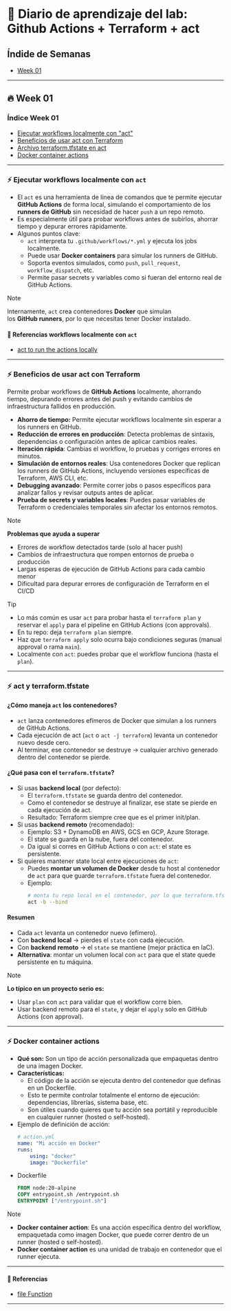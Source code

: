 # 🧪 Diario de aprendizaje del lab: Github Actions + Terraform + act

## Índide de Semanas
- [Week 01](#week-01)

---

## 🔥 Week 01 <a name="week-01"></a>

### Índice Week 01
- [Ejecutar workflows localmente con "act"](#local-act)
- [Beneficios de usar act con Terraform](#act-terraform)
- [Archivo terraform.tfstate en act](#act-tfstate)
- [Docker container actions](#docker-container-action)

---

### ⚡ Ejecutar workflows localmente con `act` <a name="local-act"></a>
- El `act` es una herramienta de línea de comandos que te permite ejecutar **GitHub Actions** de forma local, simulando el comportamiento de los **runners de GitHub** sin necesidad de hacer `push` a un repo remoto. 
- Es especialmente útil para probar workflows antes de subirlos, ahorrar tiempo y depurar errores rápidamente.
- Algunos puntos clave:
    - `act` interpreta tu `.github/workflows/*.yml` y ejecuta los jobs localmente.
    - Puede usar **Docker containers** para simular los runners de GitHub.
    - Soporta eventos simulados, como `push`, `pull_request`, `workflow_dispatch`, etc.
    - Permite pasar secrets y variables como si fueran del entorno real de GitHub Actions.

> [!NOTE]
> Internamente, `act` crea contenedores **Docker** que simulan<br>
> los **GitHub runners**, por lo que necesitas tener Docker instalado.

#### 🔗 Referencias workflows localmente con `act`
- [act to run the actions locally](https://github.com/nektos/act)

---

### ⚡ Beneficios de usar act con Terraform <a name="act-terraform"></a>
Permite probar workflows de **GitHub Actions** localmente, ahorrando tiempo, depurando errores antes del push y evitando cambios de infraestructura fallidos en producción.
- **Ahorro de tiempo:** Permite ejecutar workflows localmente sin esperar a los runners en GitHub.
- **Reducción de errores en producción**: Detecta problemas de sintaxis, dependencias o configuración antes de aplicar cambios reales.
- **Iteración rápida**: Cambias el workflow, lo pruebas y corriges errores en minutos.
- **Simulación de entornos reales**: Usa contenedores Docker que replican los runners de GitHub Actions, incluyendo versiones específicas de Terraform, AWS CLI, etc.
- **Debugging avanzado**: Permite correr jobs o pasos específicos para analizar fallos y revisar outputs antes de aplicar.
- **Prueba de secrets y variables locales**: Puedes pasar variables de Terraform o credenciales temporales sin afectar los entornos remotos.

> [!NOTE]
> **Problemas que ayuda a superar**<br>
> - Errores de workflow detectados tarde (solo al hacer push)
> - Cambios de infraestructura que rompen entornos de prueba o producción
> - Largas esperas de ejecución de GitHub Actions para cada cambio menor
> - Dificultad para depurar errores de configuración de Terraform en el CI/CD

> [!TIP]
> - Lo más común es usar `act` para probar hasta el `terraform plan` y reservar el `apply` para el pipeline en GitHub Actions (con approvals).
> - En tu repo: deja `terraform plan` siempre.
> - Haz que `terraform apply` solo ocurra bajo condiciones seguras (manual approval o rama `main`).
> - Localmente con `act`: puedes probar que el workflow funciona (hasta el `plan`).

---

### ⚡ act y terraform.tfstate <a name="act-tfstate"></a>
#### ¿Cómo maneja `act` los contenedores?
- `act` lanza contenedores efímeros de Docker que simulan a los runners de GitHub Actions.
- Cada ejecución de act (`act` o `act -j terraform`) levanta un contenedor nuevo desde cero.
- Al terminar, ese contenedor se destruye → cualquier archivo generado dentro del contenedor se pierde.
#### ¿Qué pasa con el `terraform.tfstate`?
- Si usas **backend local** (por defecto):
    - El `terraform.tfstate` se guarda dentro del contenedor.
    - Como el contenedor se destruye al finalizar, ese state se pierde en cada ejecución de act.
    - Resultado: Terraform siempre cree que es el primer init/plan.
- Si usas **backend remoto** (recomendado):
    - Ejemplo: S3 + DynamoDB en AWS, GCS en GCP, Azure Storage.
    - El state se guarda en la nube, fuera del contenedor.
    - Da igual si corres en GitHub Actions o con `act`: el state es persistente.
- Si quieres mantener state local entre ejecuciones de `act`:
    - Puedes **montar un volumen de Docker** desde tu host al contenedor de `act` para que guarde `terraform.tfstate` fuera del contenedor.
    - Ejemplo:
        ```bash
        # monta tu repo local en el contenedor, por lo que terraform.tfstate se queda en tu máquina.
        act -b --bind
        ```
#### Resumen
- Cada `act` levanta un contenedor nuevo (efímero).
- Con **backend local** → pierdes el `state` con cada ejecución.
- Con **backend remoto** → el `state` se mantiene (mejor práctica en IaC).
- **Alternativa**: montar un volumen local con `act` para que el state quede persistente en tu máquina.

> [!NOTE]
> **Lo típico en un proyecto serio es:**<br>
> - Usar `plan` con `act` para validar que el workflow corre bien.
> - Usar backend remoto para el `state`, y dejar el `apply` solo en GitHub Actions (con approval).

---

### ⚡ Docker container actions <a name="docker-container-action"></a>
- **Qué son:** Son un tipo de acción personalizada que empaquetas dentro de una imagen Docker.
- **Características:** 
    - El código de la acción se ejecuta dentro del contenedor que definas en un Dockerfile.
    - Esto te permite controlar totalmente el entorno de ejecución: dependencias, librerías, sistema base, etc.
    - Son útiles cuando quieres que tu acción sea portátil y reproducible en cualquier runner (hosted o self-hosted).
- Ejemplo de definición de acción:
    ```yaml
    # action.yml
    name: "Mi acción en Docker"
    runs:
        using: "docker"
        image: "Dockerfile"
    ```
- Dockerfile
    ```dockerfile
    FROM node:20-alpine
    COPY entrypoint.sh /entrypoint.sh
    ENTRYPOINT ["/entrypoint.sh"]
    ```
> [!NOTE]
> - **Docker container action**: Es una acción específica dentro del workflow, empaquetada como imagen Docker, que puede correr dentro de un runner (hosted o self-hosted).
> - **Docker container action** es una unidad de trabajo en contenedor que el runner ejecuta.

---

#### 🔗 Referencias
- [file Function](https://developer.hashicorp.com/terraform/language/functions/file)

---